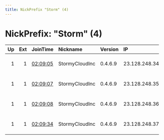 ```yaml
---
title: NickPrefix "Storm" (4)
---
```


# NickPrefix: "Storm" (4)

|   Up |   Ext | JoinTime                                                                                              | Nickname       | Version   | IP            | AS            | CC   |   ORp |   Dirp | OS    | Contact                            |   eFamMembers |
|-----:|------:|:------------------------------------------------------------------------------------------------------|:---------------|:----------|:--------------|:--------------|:-----|------:|-------:|:------|:-----------------------------------|--------------:|
|    1 |     1 | [02:09:05](https://nusenu.github.io/OrNetStats/w/relay/688B36D35246AA012F15E5B4482B77F99A7C30E5.html) | StormyCloudInc | 0.4.6.9   | 23.128.248.34 | DATAIDEAS-LLC | us   |   443 |      0 | Linux | ContactInfo email:abuse stormyclou |            38 |
|    1 |     1 | [02:09:07](https://nusenu.github.io/OrNetStats/w/relay/945FD7E1B45A31037C4C449E166855357B809478.html) | StormyCloudInc | 0.4.6.9   | 23.128.248.35 | DATAIDEAS-LLC | us   |   443 |      0 | Linux | ContactInfo email:abuse stormyclou |            38 |
|    1 |     1 | [02:09:08](https://nusenu.github.io/OrNetStats/w/relay/8B7B790C87496902E834E4B6A9190F9D46022454.html) | StormyCloudInc | 0.4.6.9   | 23.128.248.36 | DATAIDEAS-LLC | us   |   443 |      0 | Linux | ContactInfo email:abuse stormyclou |            38 |
|    1 |     1 | [02:09:34](https://nusenu.github.io/OrNetStats/w/relay/7C7F68333B0E5B4D39B52D88AB864FDF41F998EB.html) | StormyCloudInc | 0.4.6.9   | 23.128.248.37 | DATAIDEAS-LLC | us   |   443 |      0 | Linux | ContactInfo email:abuse stormyclou |            38 |
